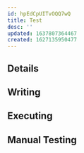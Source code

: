 ```yaml
---
id: hpEdCpUITvOQQ7wQ
title: Test
desc: ''
updated: 1637807364467
created: 1627135950477
---
```


## Details
<!-- Any additional details to give about tests-->

## Writing
<!-- Writing tests -->

## Executing
<!-- Running tests -->

## Manual Testing
<!-- Manual testing -->

<!-- 
Common Additions:
-->